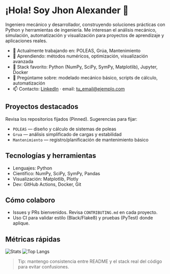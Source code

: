 # ¡Hola! Soy Jhon Alexander 👋

Ingeniero mecánico y desarrollador, construyendo soluciones prácticas con Python y herramientas de ingeniería. Me interesan el análisis mecánico, simulación, automatización y visualización para proyectos de aprendizaje y aplicaciones reales.

- 🔭 Actualmente trabajando en: POLEAS, Grúa, Mantenimiento
- 🌱 Aprendiendo: métodos numéricos, optimización, visualización avanzada
- 🧰 Stack favorito: Python (NumPy, SciPy, SymPy, Matplotlib), Jupyter, Docker
- 💬 Pregúntame sobre: modelado mecánico básico, scripts de cálculo, automatización
- 📫 Contacto: [LinkedIn](https://www.linkedin.com/) · email: tu_email@ejemplo.com

## Proyectos destacados

Revisa los repositorios fijados (Pinned). Sugerencias para fijar:

- `POLEAS` — diseño y cálculo de sistemas de poleas
- `Grua` — análisis simplificado de cargas y estabilidad
- `Mantenimiento` — registro/planificación de mantenimiento básico

## Tecnologías y herramientas

- Lenguajes: Python
- Científico: NumPy, SciPy, SymPy, Pandas
- Visualización: Matplotlib, Plotly
- Dev: GitHub Actions, Docker, Git

## Cómo colaboro

- Issues y PRs bienvenidos. Revisa `CONTRIBUTING.md` en cada proyecto.
- Uso CI para validar estilo (Black/Flake8) y pruebas (PyTest) donde aplique.

## Métricas rápidas

![Stats](https://github-readme-stats.vercel.app/api?username=Jhonalex75&show_icons=true&theme=default)
![Top Langs](https://github-readme-stats.vercel.app/api/top-langs/?username=Jhonalex75&layout=compact)

> Tip: mantengo consistencia entre README y el stack real del código para evitar confusiones.
